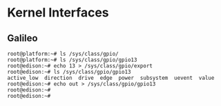 Kernel Interfaces
==

## Galileo

    root@platform:~# ls /sys/class/gpio/
    root@platform:~# ls /sys/class/gpio/gpio13
    root@edison:~# echo 13 > /sys/class/gpio/export
    root@edison:~# ls /sys/class/gpio/gpio13
    active_low  direction  drive  edge  power  subsystem  uevent  value
    root@edison:~# echo out > /sys/class/gpio/gpio13
    root@edison:~# 
    root@edison:~# 